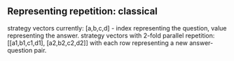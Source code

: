 ## Representing repetition: classical

strategy vectors currently: [a,b,c,d] - index representing the question, value representing the answer.
strategy vectors with 2-fold parallel repetition:
[[a1,b1,c1,d1],
 [a2,b2,c2,d2]]
with each row representing a new answer-question pair.